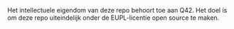Het intellectuele eigendom van deze repo behoort toe aan Q42. Het doel is om deze repo uiteindelijk onder de EUPL-licentie open source te maken.
